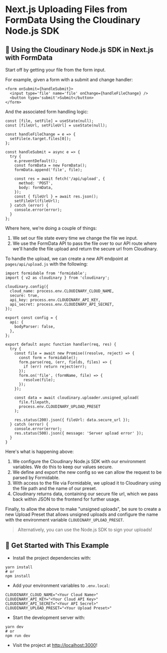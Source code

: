 # Next.js Uploading Files from FormData Using the Cloudinary Node.js SDK

<!-- View Demo: demo-link-needed -->

## 🧰 Using the Cloudinary Node.js SDK in Next.js with FormData

Start off by getting your file from the form input.

For example, given a form with a submit and change handler:

```
<form onSubmit={handleSubmit}>
  <input type='file' name='file' onChange={handleFileChange} />
  <button type='submit'>Submit</button>
</form>
```

And the associated form handling logic:

```
const [file, setFile] = useState(null);
const [fileUrl, setFileUrl] = useState(null);

const handleFileChange = e => {
  setFile(e.target.files[0]);
};

const handleSubmit = async e => {
  try {
    e.preventDefault();
    const formData = new FormData();
    formData.append('file', file);

    const res = await fetch('/api/upload', {
      method: 'POST',
      body: formData,
    });
    const { fileUrl } = await res.json();
    setFileUrl(fileUrl);
  } catch (error) {
    console.error(error);
  }
};
```

Where here, we're doing a couple of things:

1. We set our file state every time we change the file we input.
2. We use the FormData API to pass the file over to our API route where we'll handle the file upload and return the secure url from Cloudinary.

To handle the upload, we can create a new API endpoint at `pages/api/upload.js` with the following:

```
import formidable from 'formidable';
import { v2 as cloudinary } from 'cloudinary';

cloudinary.config({
  cloud_name: process.env.CLOUDINARY_CLOUD_NAME,
  secure: true,
  api_key: process.env.CLOUDINARY_API_KEY,
  api_secret: process.env.CLOUDINARY_API_SECRET,
});

export const config = {
  api: {
    bodyParser: false,
  },
};

export default async function handler(req, res) {
  try {
    const file = await new Promise((resolve, reject) => {
      const form = formidable();
      form.parse(req, (err, fields, files) => {
        if (err) return reject(err);
      });
      form.on('file', (formName, file) => {
        resolve(file);
      });
    });

    const data = await cloudinary.uploader.unsigned_upload(
      file.filepath,
      process.env.CLOUDINARY_UPLOAD_PRESET
    );

    res.status(200).json({ fileUrl: data.secure_url });
  } catch (error) {
    console.error(error);
    res.status(500).json({ message: 'Server upload error' });
  }
}

```

Here's what is happening above:

1. We configure the Cloudinary Node.js SDK with our environment variables. We do this to keep our values secure.
2. We define and export the new config so we can allow the request to be parsed by Formidable.
3. With access to the file via Formidable, we upload it to Cloudinary using the file path and the name of our preset.
4. Cloudinary returns data, containing our secure file url, which we pass back within JSON to the frontend for further usage.

Finally, to allow the above to make "unsigned uploads", be sure to create a new Upload Preset that allows unsigned uploads and configure the name with the environment variable `CLOUDINARY_UPLOAD_PRESET`.

> Alternatively, you can use the Node.js SDK to sign your uploads!

## 🚀 Get Started with This Example

- Install the project dependencies with:

```
yarn install
# or
npm install
```

- Add your environment variables to `.env.local`:

```
CLOUDINARY_CLOUD_NAME="<Your Cloud Name>"
CLOUDINARY_API_KEY="<Your Cloud API Key>"
CLOUDINARY_API_SECRET="<Your API Secret>"
CLOUDINARY_UPLOAD_PRESET="<Your Upload Preset>"
```

- Start the development server with:

```
yarn dev
# or
npm run dev
```

- Visit the project at <http://localhost:3000>!
